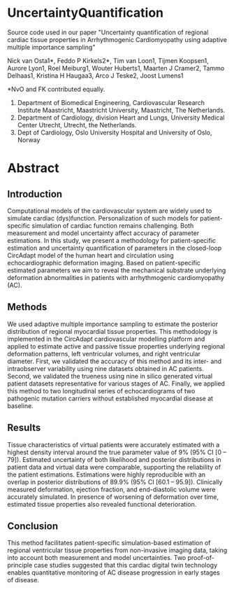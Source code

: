 # UncertaintyQuantification
Source code used in our paper "Uncertainty quantification of regional cardiac tissue properties in Arrhythmogenic Cardiomyopathy using adaptive multiple importance sampling"

Nick van Osta1*, Feddo P Kirkels2*, Tim van Loon1, Tijmen Koopsen1, Aurore Lyon1, Roel Meiburg1, Wouter Huberts1, Maarten J Cramer2, Tammo Delhaas1, Kristina H Haugaa3, Arco J Teske2, Joost Lumens1

*NvO and FK contributed equally.

1. Department of Biomedical Engineering, Cardiovascular Research Institute Maastricht, Maastricht University, Maastricht, The Netherlands.
2. Department of Cardiology, division Heart and Lungs, University Medical Center Utrecht, Utrecht, the Netherlands.
3. Dept of Cardiology, Oslo University Hospital and University of Oslo, Norway

# Abstract

## Introduction

Computational models of the cardiovascular system are widely used to simulate cardiac (dys)function. Personalization of such models for patient-specific simulation of cardiac function remains challenging. Both measurement and model uncertainty affect accuracy of parameter estimations. In this study, we present a methodology for patient-specific estimation and uncertainty quantification of parameters in the closed-loop CircAdapt model of the human heart and circulation using echocardiographic deformation imaging. Based on patient-specific estimated parameters we aim to reveal the mechanical substrate underlying deformation abnormalities in patients with arrhythmogenic cardiomyopathy (AC). 

## Methods 

We used adaptive multiple importance sampling to estimate the posterior distribution of regional myocardial tissue properties. This methodology is implemented in the CircAdapt cardiovascular modelling platform and applied to estimate active and passive tissue properties underlying regional deformation patterns, left ventricular volumes, and right ventricular diameter. First, we validated the accuracy of this method and its inter- and intraobserver variability using nine datasets obtained in AC patients. Second, we validated the trueness using nine in silico generated virtual patient datasets representative for various stages of AC. Finally, we applied this method to two longitudinal series of echocardiograms of two pathogenic mutation carriers without established myocardial disease at baseline. 
## Results
Tissue characteristics of virtual patients were accurately estimated with a highest density interval around the true parameter value of 9% (95% CI [0 – 79]). Estimated uncertainty of both likelihood and posterior distributions in patient data and virtual data were comparable, supporting the reliability of the patient estimations. Estimations were highly reproducible with an overlap in posterior distributions of 89.9% (95% CI [60.1 – 95.9]). Clinically measured deformation, ejection fraction, and end-diastolic volume were accurately simulated. In presence of worsening of deformation over time, estimated tissue properties also revealed functional deterioration.
## Conclusion
This method facilitates patient-specific simulation-based estimation of regional ventricular tissue properties from non-invasive imaging data, taking into account both measurement and model uncertainties. Two proof-of-principle case studies suggested that this cardiac digital twin technology enables quantitative monitoring of AC disease progression in early stages of disease.
